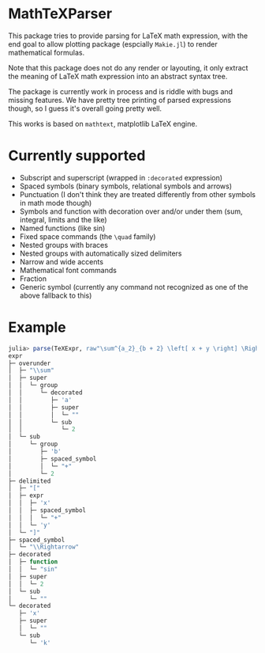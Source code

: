 # MathTeXParser

This package tries to provide parsing for LaTeX math expression, with the end goal to allow plotting package (espcially `Makie.jl`) to render mathematical formulas.

Note that this package does not do any render or layouting, it only extract the meaning of LaTeX math expression into an abstract syntax tree.

The package is currently work in process and is riddle with bugs and missing features. We have pretty tree printing of parsed expressions though, so I guess it's overall going pretty well.

This works is based on `mathtext`, matplotlib LaTeX engine.

# Currently supported

- Subscript and superscript (wrapped in `:decorated` expression)
- Spaced symbols (binary symbols, relational symbols and arrows)
- Punctuation (I don't think they are treated differently from other symbols in math mode though)
- Symbols and function with decoration over and/or under them (sum, integral, limits and the like)
- Named functions (like sin)
- Fixed space commands (the `\quad` family)
- Nested groups with braces
- Nested groups with automatically sized delimiters
- Narrow and wide accents
- Mathematical font commands
- Fraction
- Generic symbol (currently any command not recognized as one of the above fallback to this)

# Example

```julia
julia> parse(TeXExpr, raw"\sum^{a_2}_{b + 2} \left[ x + y \right] \Rightarrow \sin^2 x_k")
expr
├─ overunder
│  ├─ "\\sum"
│  ├─ super
│  │  └─ group
│  │     └─ decorated
│  │        ├─ 'a'
│  │        ├─ super
│  │        │  └─ ""
│  │        └─ sub
│  │           └─ 2
│  └─ sub
│     └─ group
│        ├─ 'b'
│        ├─ spaced_symbol
│        │  └─ "+"
│        └─ 2
├─ delimited
│  ├─ "["
│  ├─ expr
│  │  ├─ 'x'
│  │  ├─ spaced_symbol
│  │  │  └─ "+"
│  │  └─ 'y'
│  └─ "]"
├─ spaced_symbol
│  └─ "\\Rightarrow"
├─ decorated
│  ├─ function
│  │  └─ "sin"
│  ├─ super
│  │  └─ 2
│  └─ sub
│     └─ ""
└─ decorated
   ├─ 'x'
   ├─ super
   │  └─ ""
   └─ sub
      └─ 'k'
```